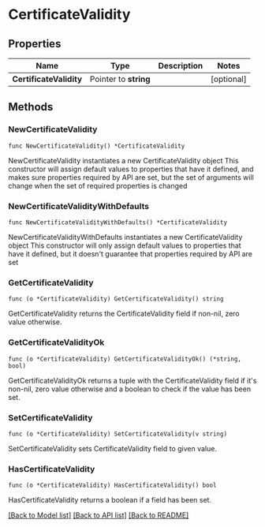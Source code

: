 # CertificateValidity

## Properties

Name | Type | Description | Notes
------------ | ------------- | ------------- | -------------
**CertificateValidity** | Pointer to **string** |  | [optional] 

## Methods

### NewCertificateValidity

`func NewCertificateValidity() *CertificateValidity`

NewCertificateValidity instantiates a new CertificateValidity object
This constructor will assign default values to properties that have it defined,
and makes sure properties required by API are set, but the set of arguments
will change when the set of required properties is changed

### NewCertificateValidityWithDefaults

`func NewCertificateValidityWithDefaults() *CertificateValidity`

NewCertificateValidityWithDefaults instantiates a new CertificateValidity object
This constructor will only assign default values to properties that have it defined,
but it doesn't guarantee that properties required by API are set

### GetCertificateValidity

`func (o *CertificateValidity) GetCertificateValidity() string`

GetCertificateValidity returns the CertificateValidity field if non-nil, zero value otherwise.

### GetCertificateValidityOk

`func (o *CertificateValidity) GetCertificateValidityOk() (*string, bool)`

GetCertificateValidityOk returns a tuple with the CertificateValidity field if it's non-nil, zero value otherwise
and a boolean to check if the value has been set.

### SetCertificateValidity

`func (o *CertificateValidity) SetCertificateValidity(v string)`

SetCertificateValidity sets CertificateValidity field to given value.

### HasCertificateValidity

`func (o *CertificateValidity) HasCertificateValidity() bool`

HasCertificateValidity returns a boolean if a field has been set.


[[Back to Model list]](../README.md#documentation-for-models) [[Back to API list]](../README.md#documentation-for-api-endpoints) [[Back to README]](../README.md)


